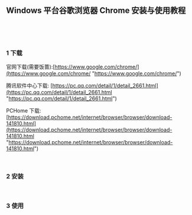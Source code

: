## Windows 平台谷歌浏览器 Chrome 安装与使用教程  

​    

​    

### 1 下载  

官网下载(需要饭蔷):[https://www.google.com/chrome/](https://www.google.com/chrome/ "https://www.google.com/chrome/")   

腾讯软件中心下载: [https://pc.qq.com/detail/1/detail_2661.html](https://pc.qq.com/detail/1/detail_2661.html "https://pc.qq.com/detail/1/detail_2661.html")  

PCHome 下载: [https://download.pchome.net/internet/browser/browser/download-141810.html](https://download.pchome.net/internet/browser/browser/download-141810.html "https://download.pchome.net/internet/browser/browser/download-141810.html")  

​    

### 2 安装  

​    

### 3 使用  




